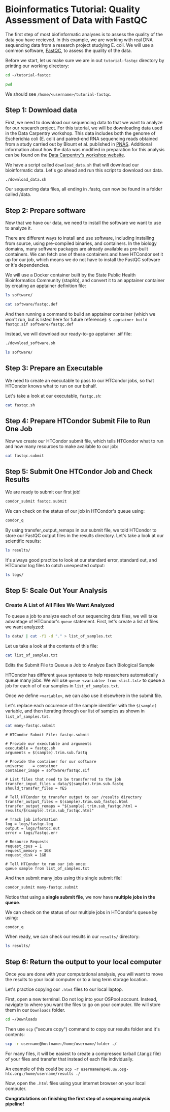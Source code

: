 # Bioinformatics Tutorial: Quality Assessment of Data with FastQC

The first step of most biofinformatic analyses is to assess the quality of the data you have recieved. In this example, we are working with real DNA sequencing data from a research project studying E. coli. We will use a common software, [FastQC](https://www.bioinformatics.babraham.ac.uk/projects/fastqc/), to assess the quality of the data.  

Before we start, let us make sure we are in out `tutorial-fastqc` directory by printing our working directory:


```bash
cd ~/tutorial-fastqc
```


```bash
pwd
```

We should see `/home/<username>/tutorial-fastqc`.

## Step 1: Download data

First, we need to download our sequencing data to that we want to analyze for our research project. For this tutorial, we will be downloading data used in the Data Carpentry workshop. This data includes both the genome of Escherichia coli (E. coli) and paired-end RNA sequencing reads obtained from a study carried out by Blount et al. published in [PNAS](http://www.pnas.org/content/105/23/7899). Additional information about how the data was modified in preparation for this analysis can be found on the [Data Carpentry's workshop website](https://datacarpentry.org/wrangling-genomics/aio.html).

We have a script called `download_data.sh` that will download our bioinformatic data. Let's go ahead and run this script to download our data. 


```bash
./download_data.sh
```

Our sequencing data files, all ending in .fastq, can now be found in a folder called /data. 

## Step 2: Prepare software

Now that we have our data, we need to install the software we want to use to analyze it. 

There are different ways to install and use software, including installing from source, using pre-compiled binaries, and containers. In the biology domains, many software packages are already available as pre-built containers. We can fetch one of these containers and have HTCondor set it up for our job, which means we do not have to install the FastQC software or it's dependencies. 

We will use a Docker container built by the State Public Health Bioinformatics Community (staphb), and convert it to an apptainer container by creating an apptainer definition file: 


```bash
ls software/
```


```bash
cat software/fastqc.def
```

And then running a command to build an apptainer container (which we won't run, but is listed here for future reference): 
`$ apptainer build fastqc.sif software/fastqc.def`

Instead, we will download our ready-to-go apptainer .sif file:


```bash
./download_software.sh
```


```bash
ls software/
```

## Step 3: Prepare an Executable

We need to create an executable to pass to our HTCondor jobs, so that HTCondor knows what to run on our behalf. 

Let's take a look at our executable, `fastqc.sh`:


```bash
cat fastqc.sh
```

## Step 4: Prepare HTCondor Submit File to Run One Job

Now we create our HTCondor submit file, which tells HTCondor what to run and how many resources to make available to our job:


```bash
cat fastqc.submit
```

## Step 5: Submit One HTCondor Job and Check Results

We are ready to submit our first job!


```bash
condor_submit fastqc.submit
```

We can check on the status of our job in HTCondor's queue using:


```bash
condor_q
```

By using transfer_output_remaps in our submit file, we told HTCondor to store our FastQC output files in the results directory. Let's take a look at our scientific results:


```bash
ls results/
```

It's always good practice to look at our standard error, standard out, and HTCondor log files to catch unexpected output:


```bash
ls logs/
```

## Step 5: Scale Out Your Analysis

### Create A List of All Files We Want Analyzed

To queue a job to analyze each of our sequencing data files, we will take advantage of HTCondor's `queue` statement. First, let's create a list of files we want analyzed:


```bash
ls data/ | cut -f1 -d "." > list_of_samples.txt
```

Let us take a look at the contents of this file: 


```bash
cat list_of_samples.txt
```

Edits the Submit File to Queue a Job to Analyze Each Biological Sample

HTCondor has different `queue` syntaxes to help researchers automatically queue many jobs. We will use `queue <variable> from <list.txt>` to queue a job for each of of our samples in `list_of_samples.txt`. 

Once we define `<variable>`, we can also use it elsewhere in the submit file. 

Let's replace each occurence of the sample identifier with the `$(sample)` variable, and then iterating through our list of samples as shown in `list_of_samples.txt`.


```bash
cat many-fastqc.submit
```

    # HTCondor Submit File: fastqc.submit
    
    # Provide our executable and arguments
    executable = fastqc.sh
    arguments = $(sample).trim.sub.fastq
    
    # Provide the container for our software
    universe    = container
    container_image = software/fastqc.sif
    
    # List files that need to be transferred to the job
    transfer_input_files = data/$(sample).trim.sub.fastq
    should_transfer_files = YES
    
    # Tell HTCondor to transfer output to our /results directory
    transfer_output_files = $(sample).trim.sub_fastqc.html
    transfer_output_remaps = "$(sample).trim.sub_fastqc.html = results/$(sample).trim.sub_fastqc.html"
    
    # Track job information
    log = logs/fastqc.log
    output = logs/fastqc.out
    error = logs/fastqc.err
    
    # Resource Requests
    request_cpus = 1
    request_memory = 1GB
    request_disk = 1GB
    
    # Tell HTCondor to run our job once:
    queue sample from list_of_samples.txt


And then submit many jobs using this single submit file!


```bash
condor_submit many-fastqc.submit
```

Notice that using a **single submit file**, we now have **multiple jobs in the queue**.

We can check on the status of our multiple jobs in HTCondor's queue by using:


```bash
condor_q
```

When ready, we can check our results in our `results/` directory:

```bash
ls results/
```

## Step 6: Return the output to your local computer

Once you are done with your computational analysis, you will want to move the results to your local computer or to a long term storage location.

Let's practice copying our `.html` files to our local laptop. 

First, open a new terminal. Do not log into your OSPool account. Instead, navigate to where you want the files to go on your computer. We will store them in our `Downloads` folder. 

```bash
cd ~/Downloads
```
Then use `scp` ("secure copy") command to copy our results folder and it's contents:

```bash
scp -r username@hostname:/home/username/folder ./
```
For many files, it will be easiest to create a compressed tarball (.tar.gz file) of your files and transfer that instead of each file individually.

An example of this could be `scp -r username@ap40.uw.osg-htc.org:/home/username/results ./`

Now, open the `.html` files using your internet browser on your local computer. 

**Congratulations on finishing the first step of a sequencing analysis pipeline!**

